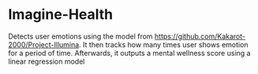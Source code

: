 # Imagine-Health
Detects user emotions using the model from https://github.com/Kakarot-2000/Project-Illumina. It then tracks how many times user shows emotion for a period of time. Afterwards, it outputs a mental wellness score using a linear regression model
